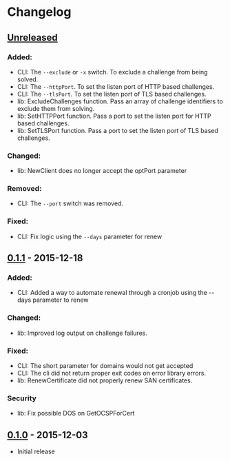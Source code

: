 # Changelog

## [Unreleased]

### Added:
- CLI: The `--exclude` or `-x` switch. To exclude a challenge from being solved.
- CLI: The `--httpPort`. To set the listen port of HTTP based challenges.
- CLI: The `--tlsPort`. To set the listen port of TLS based challenges.
- lib: ExcludeChallenges function. Pass an array of challenge identifiers to exclude them from solving.
- lib: SetHTTPPort function. Pass a port to set the listen port for HTTP based challenges.
- lib: SetTLSPort function. Pass a port to set the listen port of TLS based challenges.

### Changed:
- lib: NewClient does no longer accept the optPort parameter

### Removed:
- CLI: The `--port` switch was removed.

### Fixed:
- CLI: Fix logic using the `--days` parameter for renew

## [0.1.1] - 2015-12-18

### Added:
- CLI: Added a way to automate renewal through a cronjob using the --days parameter to renew

### Changed:
- lib: Improved log output on challenge failures.

### Fixed:
- CLI: The short parameter for domains would not get accepted
- CLI: The cli did not return proper exit codes on error library errors.
- lib: RenewCertificate did not properly renew SAN certificates.

### Security
- lib: Fix possible DOS on GetOCSPForCert

## [0.1.0] - 2015-12-03
- Initial release

[Unreleased]: https://github.com/xenolf/lego/compare/v0.1.1...HEAD
[0.1.1]: https://github.com/xenolf/lego/compare/v0.1.0...v0.1.1
[0.1.0]: https://github.com/xenolf/lego/tree/v0.1.0
